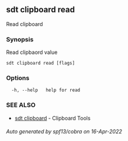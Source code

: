 ## sdt clipboard read

Read clipboard

### Synopsis

Read clipbaord value

```
sdt clipboard read [flags]
```

### Options

```
  -h, --help   help for read
```

### SEE ALSO

* [sdt clipboard](sdt_clipboard.md)	 - Clipboard Tools

###### Auto generated by spf13/cobra on 16-Apr-2022
